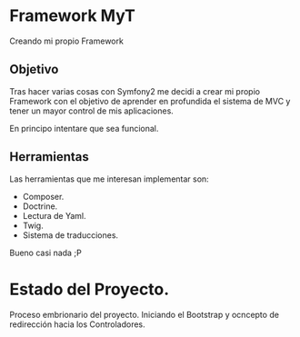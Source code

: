 # Framework MyT

Creando mi propio Framework

## Objetivo

Tras hacer varias cosas con Symfony2 me decidi a crear mi propio Framework con el objetivo de aprender en profundida el sistema de MVC y tener un mayor control de mis aplicaciones.

En principo intentare que sea funcional.

## Herramientas

Las herramientas que me interesan implementar son:

- Composer.
- Doctrine.
- Lectura de Yaml.
- Twig.
- Sistema de traducciones.

Bueno casi nada ;P

# Estado del Proyecto.

Proceso embrionario del proyecto. Iniciando el Bootstrap y ocncepto de redirección hacia los Controladores.




